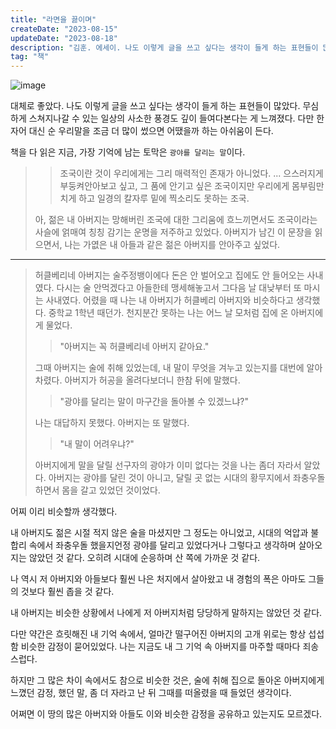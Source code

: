 ```yaml
---
title: "라면을 끓이며"
createDate: "2023-08-15"
updateDate: "2023-08-18"
description: "김훈. 에세이. 나도 이렇게 글을 쓰고 싶다는 생각이 들게 하는 표현들이 많았다. 무심하게 스쳐지나갈 수 있는 일상의 사소한 풍경도 깊이 들여다본다는 게 느껴졌다...."
tag: "책"
---
```


![image](https://img.ridicdn.net/cover/371001122/xlarge)

대체로 좋았다. 나도 이렇게 글을 쓰고 싶다는 생각이 들게 하는 표현들이 많았다.
무심하게 스쳐지나갈 수 있는 일상의 사소한 풍경도 깊이 들여다본다는 게 느껴졌다.
다만 한자어 대신 순 우리말을 조금 더 많이 썼으면 어땠을까 하는 아쉬움이 든다.

책을 다 읽은 지금, 가장 기억에 남는 토막은 `광야를 달리는 말`이다.

> > 조국이란 것이 우리에게는 그리 매력적인 존재가 아니었다. ... 으스러지게 부둥켜안아보고 싶고, 그 품에 안기고 싶은 조국이지만 우리에게 몸부림만 치게 하고 일경의 칼자루 밑에 찍소리도 못하는 조국.
>
> 아, 젊은 내 아버지는 망해버린 조국에 대한 그리움에 흐느끼면서도 조국이라는 사슬에 얽매여 칭칭 감기는 운명을 저주하고 있었다. 아버지가 남긴 이 문장을 읽으면서, 나는 가엾은 내 아들과 같은 젊은 아버지를 안아주고 싶었다.

---

> 허클베리네 아버지는 술주정뱅이에다 돈은 안 벌어오고 집에도 안 들어오는 사내였다. 다시는 술 안먹겠다고 아들한테 맹세해놓고서 그다음 날 대낮부터 또 마시는 사내였다. 어렸을 때 나는 내 아버지가 허클베리 아버지와 비슷하다고 생각했다. 중학교 1학년 때던가. 천지분간 못하는 나는 어느 날 모처럼 집에 온 아버지에게 물었다.
>
> > "아버지는 꼭 허클베리네 아버지 같아요."
>
> 그때 아버지는 술에 취해 있었는데, 내 말이 무엇을 겨누고 있는지를 대번에 알아차렸다. 아버지가 허공을 올려다보더니 한참 뒤에 말했다.
>
> > "광야를 달리는 말이 마구간을 돌아볼 수 있겠느냐?"
>
> 나는 대답하지 못했다. 아버지는 또 말했다.
>
> > "내 말이 어려우냐?"
>
> 아버지에게 말을 달릴 선구자의 광야가 이미 없다는 것을 나는 좀더 자라서 알았다. 아버지는 광야를 달린 것이 아니고, 달릴 곳 없는 시대의 황무지에서 좌충우돌하면서 몸을 갈고 있었던 것이었다.

어찌 이리 비슷할까 생각했다.

내 아버지도 젊은 시절 적지 않은 술을 마셨지만 그 정도는 아니었고, 시대의 억압과 불합리 속에서 좌충우돌 했을지언정 광야를 달리고 있었다거나 그렇다고 생각하며 살아오지는 않았던 것 같다. 오히려 시대에 순응하며 산 쪽에 가까운 것 같다.

나 역시 저 아버지와 아들보다 훨씬 나은 처지에서 살아왔고 내 경험의 폭은 아마도 그들의 것보다 훨씬 좁을 것 같다.

내 아버지는 비슷한 상황에서 나에게 저 아버지처럼 당당하게 말하지는 않았던 것 같다.

다만 약간은 흐릿해진 내 기억 속에서, 얼마간 떨구어진 아버지의 고개 위로는 항상 섭섭함 비슷한 감정이 묻어있었다.
나는 지금도 내 그 기억 속 아버지를 마주할 때마다 죄송스럽다.

하지만 그 많은 차이 속에서도 참으로 비슷한 것은, 술에 취해 집으로 돌아온 아버지에게 느꼈던 감정, 했던 말, 좀 더 자라고 난 뒤 그때를 떠올렸을 때 들었던 생각이다.

어쩌면 이 땅의 많은 아버지와 아들도 이와 비슷한 감정을 공유하고 있는지도 모르겠다.
